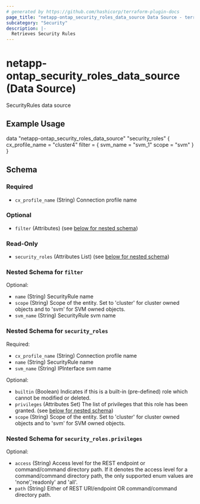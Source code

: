 ```yaml
---
# generated by https://github.com/hashicorp/terraform-plugin-docs
page_title: "netapp-ontap_security_roles_data_source Data Source - terraform-provider-netapp-ontap"
subcategory: "Security"
description: |-
  Retrieves Security Rules
---
```


# netapp-ontap_security_roles_data_source (Data Source)

SecurityRules data source

## Example Usage
data "netapp-ontap_security_roles_data_source" "security_roles" {
  cx_profile_name = "cluster4"
  filter = {
    svm_name = "svm_1"
    scope = "svm"
  }
}


<!-- schema generated by tfplugindocs -->
## Schema

### Required

- `cx_profile_name` (String) Connection profile name

### Optional

- `filter` (Attributes) (see [below for nested schema](#nestedatt--filter))

### Read-Only

- `security_roles` (Attributes List) (see [below for nested schema](#nestedatt--security_roles))

<a id="nestedatt--filter"></a>
### Nested Schema for `filter`

Optional:

- `name` (String) SecurityRule name
- `scope` (String) Scope of the entity. Set to 'cluster' for cluster owned objects and to 'svm' for SVM owned objects.
- `svm_name` (String) SecurityRule svm name


<a id="nestedatt--security_roles"></a>
### Nested Schema for `security_roles`

Required:

- `cx_profile_name` (String) Connection profile name
- `name` (String) SecurityRule name
- `svm_name` (String) IPInterface svm name

Optional:

- `builtin` (Boolean) Indicates if this is a built-in (pre-defined) role which cannot be modified or deleted.
- `privileges` (Attributes Set) The list of privileges that this role has been granted. (see [below for nested schema](#nestedatt--security_roles--privileges))
- `scope` (String) Scope of the entity. Set to 'cluster' for cluster owned objects and to 'svm' for SVM owned objects.

<a id="nestedatt--security_roles--privileges"></a>
### Nested Schema for `security_roles.privileges`

Optional:

- `access` (String) Access level for the REST endpoint or command/command directory path. If it denotes the access level for a command/command directory path, the only supported enum values are 'none','readonly' and 'all'.
- `path` (String) Either of REST URI/endpoint OR command/command directory path.
